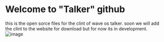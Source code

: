 # Welcome to "Talker" github
this is the open sorce files for the clint of wave os talker.
soon we will add the clint to the website for download but for now its in development.
![image](https://user-images.githubusercontent.com/50245465/140780264-4a745957-5910-47b8-88f6-9d9f4c36cd9d.png)
